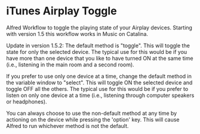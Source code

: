 iTunes Airplay Toggle
=====================

Alfred Workflow to toggle the playing state of your Airplay devices.
Starting with version 1.5 this workflow works in Music on Catalina.

Update in version 1.5.2:
The default method is "toggle". This will toggle the state for only the selected device. The typical use for this would be if you have more than one device that you like to have turned ON at the same time (i.e., listening in the main room and a second room).

If you prefer to use only one device at a time, change the default method in the variable window to "select". This will toggle ON the selected device and toggle OFF all the others. The typical use for this would be if you prefer to listen on only one device at a time (i.e., listening through computer speakers or headphones).

You can always choose to use the non-default method at any time by actioning on the device while pressing the 'option' key. This will cause Alfred to run whichever method is not the default.
